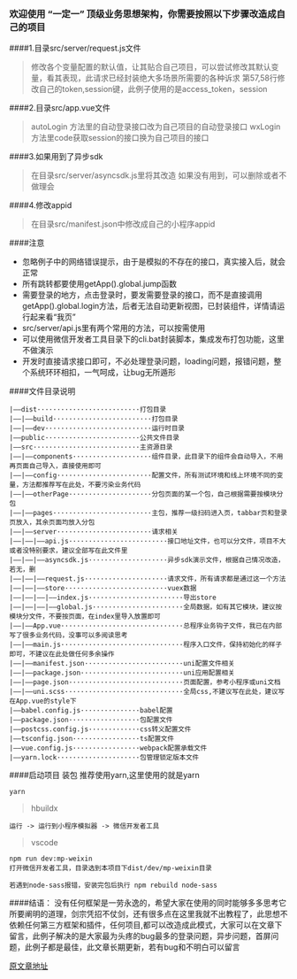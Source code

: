 ### 欢迎使用 “一定一” 顶级业务思想架构，你需要按照以下步骤改造成自己的项目
####1.目录src/server/request.js文件
> 修改各个变量配置的默认值，让其贴合自己项目，可以尝试修改其默认变量，看其表现，此请求已经封装绝大多场景所需要的各种诉求
> 第57,58行修改自己的token,session键，此例子使用的是access_token，session

####2.目录src/app.vue文件
> autoLogin 方法里的自动登录接口改为自己项目的自动登录接口
> wxLogin 方法里code获取session的接口换为自己项目的接口

####3.如果用到了异步sdk
> 在目录src/server/asyncsdk.js里将其改造
> 如果没有用到，可以删除或者不做理会

####4.修改appid
> 在目录src/manifest.json中修改成自己的小程序appid

####注意
+ 忽略例子中的网络错误提示，由于是模拟的不存在的接口，真实接入后，就会正常
+ 所有跳转都要使用getApp().global.jump函数
+ 需要登录的地方，点击登录时，要发需要登录的接口，而不是直接调用getApp().global.login方法，后者无法自动更新视图，已封装组件，详情请运行起来看“我页”
+ src/server/api.js里有两个常用的方法，可以按需使用
+ 可以使用微信开发者工具目录下的cli.bat封装脚本，集成发布打包功能，这里不做演示
+ 开发时直接请求接口即可，不必处理登录问题，loading问题，报错问题，整个系统环环相扣，一气呵成，让bug无所遁形

####文件目录说明

```text
|——dist··························打包目录
|——|——build·························打包目录
|——|——dev···························运行时目录
|——public························公共文件目录
|——src···························主资源目录
|——|——components····················组件目录，此目录下的组件会自动导入，不用再页面自己导入，直接使用即可
|——|——config························配置文件，所有测试环境和线上环境不同的变量，方法都推荐写在此处，不要污染业务代码
|——|——otherPage·····················分包页面的某一个包，自己根据需要按模块分包
|——|——pages·························主包，推荐一级扫码进入页，tabbar页和登录页放入，其余页面均放入分包
|——|——server························请求相关
|——|——|——api.js·························接口地址文件，也可以分文件，项目不大或者没特别要求，建议全部写在此文件里
|——|——|——asyncsdk.js····················异步sdk演示文件，根据自己情况改造，若无，删
|——|——|——request.js·····················请求文件，所有请求都是通过这一个方法
|——|——|——store··························vuex数据
|——|——|——|——index.js························导出store
|——|——|——|——global.js·······················全局数据，如有其它模块，建议按模块分文件，不要按页面，在index里导入放置即可
|——|——App.vue·······························总程序业务钩子文件，我已在内部写了很多业务代码，没事可以多阅读思考
|——|——main.js·······························程序入口文件，保持初始化的样子即可，不建议在此处做任何多余操作
|——|——manifest.json·························uni配置文件相关
|——|——package.json··························uni应用配置相关
|——|——page.json·····························页面配置，参考小程序或uni文档
|——|——uni.scss······························全局css,不建议写在此处，建议写在App.vue的style下
|——babel.config.js···············babel配置
|——package.json··················包配置文件
|——postcss.config.js·············css转义配置文件
|——tsconfig.json·················ts配置文件
|——vue.config.js·················webpack配置承载文件
|——yarn.lock·····················包管理锁定版本文件
```

####启动项目
装包 推荐使用yarn,这里使用的就是yarn
```
yarn
```
> hbuildx
```
运行 -> 运行到小程序模拟器 -> 微信开发者工具
```
> vscode
```
npm run dev:mp-weixin
打开微信开发者工具，目录选到本项目下dist/dev/mp-weixin目录
```

```
若遇到node-sass报错，安装完包后执行 npm rebuild node-sass
```
####结语：
没有任何框架是一劳永逸的，希望大家在使用的同时能够多多思考它所要阐明的道理，剑宗凭招不仗剑，还有很多点在这里我就不出教程了，此思想不依赖任何第三方框架和插件，任何项目,都可以改造成此模式，大家可以在文章下留言，此例子解决的是大家最为头疼的bug最多的登录问题，异步问题，首屏问题，此例子都是最佳，此文章长期更新，若有bug和不明白可以留言

[原文章地址](https://zhuanlan.zhihu.com/p/339323269)
